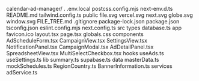 calendar-ad-manager/
.
.env.local
postcss.config.mjs
next-env.d.ts
README.md
tailwind.config.ts
public
  file.svg
  vercel.svg
  next.svg
  globe.svg
  window.svg
FILE_TREE.md
.gitignore
package-lock.json
package.json
tsconfig.json
eslint.config.mjs
next.config.ts
src
  types
    database.ts
  app
    favicon.ico
    layout.tsx
    page.tsx
    globals.css
  components
    AdScheduleForm.tsx
    CampaignView.tsx
    SettingsView.tsx
    NotificationPanel.tsx
    CampaignModal.tsx
    AdDetailPanel.tsx
    SpreadsheetView.tsx
    MultiSelectCheckbox.tsx
  hooks
    useAds.ts
    useSettings.ts
  lib
    summary.ts
    supabase.ts
  data
    masterData.ts
    mockSchedules.ts
    RegionCountry.ts
    BannerInformation.ts
  services
    adService.ts
